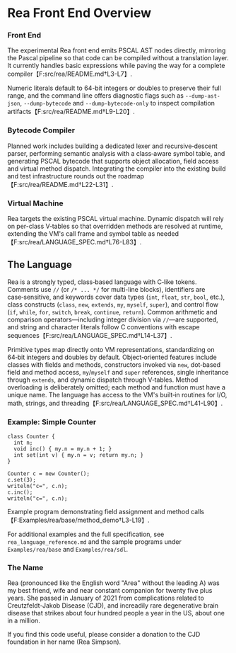 # Rea Front End Overview

### Front End
The experimental Rea front end emits PSCAL AST nodes directly, mirroring the Pascal pipeline so that code can be compiled without a translation layer. It currently handles basic expressions while paving the way for a complete compiler【F:src/rea/README.md†L3-L7】.

Numeric literals default to 64-bit integers or doubles to preserve their full range, and the command line offers diagnostic flags such as `--dump-ast-json`, `--dump-bytecode` and `--dump-bytecode-only` to inspect compilation artifacts【F:src/rea/README.md†L9-L20】.

### Bytecode Compiler
Planned work includes building a dedicated lexer and recursive‑descent parser, performing semantic analysis with a class‑aware symbol table, and generating PSCAL bytecode that supports object allocation, field access and virtual method dispatch. Integrating the compiler into the existing build and test infrastructure rounds out the roadmap【F:src/rea/README.md†L22-L31】.

### Virtual Machine
Rea targets the existing PSCAL virtual machine. Dynamic dispatch will rely on per-class V‑tables so that overridden methods are resolved at runtime, extending the VM's call frame and symbol table as needed【F:src/rea/LANGUAGE_SPEC.md†L76-L83】.

## The Language

Rea is a strongly typed, class‑based language with C‑like tokens. Comments use `//` (or `/* ... */` for multi-line blocks), identifiers are case‑sensitive, and keywords cover data types (`int`, `float`, `str`, `bool`, etc.), class constructs (`class`, `new`, `extends`, `my`, `myself`, `super`), and control flow (`if`, `while`, `for`, `switch`, `break`, `continue`, `return`). Common arithmetic and comparison operators—including integer division via `//`—are supported, and string and character literals follow C conventions with escape sequences【F:src/rea/LANGUAGE_SPEC.md†L14-L37】.

Primitive types map directly onto VM representations, standardizing on 64‑bit integers and doubles by default. Object‑oriented features include classes with fields and methods, constructors invoked via `new`, dot‑based field and method access, `my`/`myself` and `super` references, single inheritance through `extends`, and dynamic dispatch through V‑tables. Method overloading is deliberately omitted; each method and function must have a unique name. The language has access to the VM's built‑in routines for I/O, math, strings, and threading【F:src/rea/LANGUAGE_SPEC.md†L41-L90】.

### Example: Simple Counter
```rea
class Counter {
  int n;
  void inc() { my.n = my.n + 1; }
  int set(int v) { my.n = v; return my.n; }
}

Counter c = new Counter();
c.set(3);
writeln("c=", c.n);
c.inc();
writeln("c=", c.n);
```
Example program demonstrating field assignment and method calls【F:Examples/rea/base/method_demo†L3-L19】.

For additional examples and the full specification, see `rea_language_reference.md` and the sample programs under `Examples/rea/base` and `Examples/rea/sdl`.

### The Name

Rea (pronounced like the English word "Area" without the leading A) was my best friend, wife and near 
constant companion for twenty five plus years.  She passed in January of 2021 from complications related 
to Creutzfeldt-Jakob Disease (CJD), and increadily rare degenerative brain disease that strikes about 
four hundred people a year in the US, about one in a million.

If you find this code useful, please consider a donation to the CJD foundation in her name (Rea Simpson).
